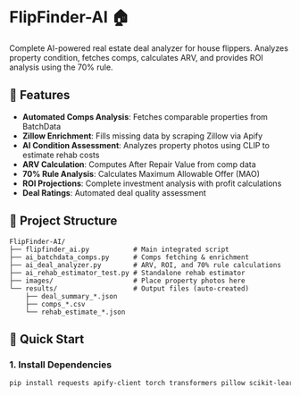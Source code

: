 # FlipFinder-AI 🏠

Complete AI-powered real estate deal analyzer for house flippers. Analyzes property condition, fetches comps, calculates ARV, and provides ROI analysis using the 70% rule.

## 🎯 Features

- **Automated Comps Analysis**: Fetches comparable properties from BatchData
- **Zillow Enrichment**: Fills missing data by scraping Zillow via Apify
- **AI Condition Assessment**: Analyzes property photos using CLIP to estimate rehab costs
- **ARV Calculation**: Computes After Repair Value from comp data
- **70% Rule Analysis**: Calculates Maximum Allowable Offer (MAO)
- **ROI Projections**: Complete investment analysis with profit calculations
- **Deal Ratings**: Automated deal quality assessment

## 📁 Project Structure

```
FlipFinder-AI/
├── flipfinder_ai.py           # Main integrated script
├── ai_batchdata_comps.py      # Comps fetching & enrichment
├── ai_deal_analyzer.py        # ARV, ROI, and 70% rule calculations
├── ai_rehab_estimator_test.py # Standalone rehab estimator
├── images/                    # Place property photos here
└── results/                   # Output files (auto-created)
    ├── deal_summary_*.json
    ├── comps_*.csv
    └── rehab_estimate_*.json
```

## 🚀 Quick Start

### 1. Install Dependencies

```bash
pip install requests apify-client torch transformers pillow scikit-learn pandas numpy tqdm
```

###
